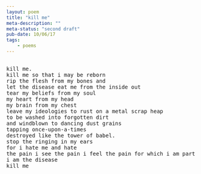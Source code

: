 ```yaml
---
layout: poem
title: "kill me"
meta-description: ""
meta-status: "second draft"
pub-date: 10/06/17
tags: 
    - poems
---
```

<pre class="stanza">

kill me.
kill me so that i may be reborn
rip the flesh from my bones and
let the disease eat me from the inside out
tear my beliefs from my soul
my heart from my head
my brain from my chest
leave my ideologies to rust on a metal scrap heap
to be washed into forgotten dirt
and windblown to dancing dust grains 
tapping once-upon-a-times
destroyed like the tower of babel.
stop the ringing in my ears
for i hate me and hate
the pain i see the pain i feel the pain for which i am part
i am the disease
kill me


</pre>








